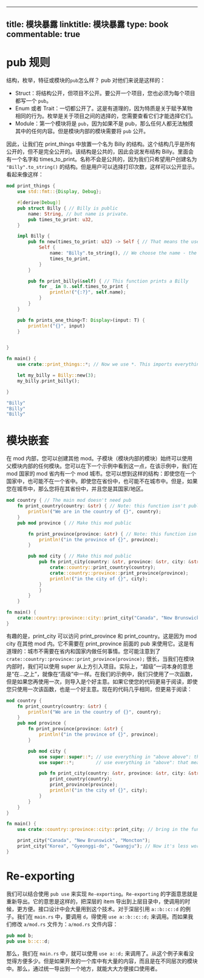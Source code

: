 
---
title: 模块暴露
linktitle: 模块暴露
type: book
commentable: true
---

# pub 规则

结构，枚举，特征或模块的`pub`怎么样？ pub 对他们来说是这样的：

- Struct：将结构公开，但项目不公开。要公开一个项目，您也必须为每个项目都写一个 `pub`。
- Enum 或者 Trait：一切都公开了。这是有道理的，因为特质是关于赋予某物相同的行为。枚举是关于项目之间的选择的，您需要查看它们才能选择它们。
- Module：第一个模块将是 `pub`，因为如果不是 pub，那么任何人都无法触摸其中的任何内容。但是模块内部的模块需要将 `pub` 公开。

因此，让我们在 print_things 中放置一个名为 Billy 的结构。这个结构几乎是所有公开的，但不是完全公开的。该结构是公共的，因此会说发布结构 Billy。里面会有一个名字和 times_to_print。名称不会是公共的，因为我们只希望用户创建名为 `"Billy".to_string()` 的结构。但是用户可以选择打印次数，这样可以公开显示。看起来像这样：

```rs
mod print_things {
    use std::fmt::{Display, Debug};

    #[derive(Debug)]
    pub struct Billy { // Billy is public
        name: String, // but name is private.
        pub times_to_print: u32,
    }

    impl Billy {
        pub fn new(times_to_print: u32) -> Self { // That means the user needs to use new to create a Billy. The user can only input times_to_print
            Self {
                name: "Billy".to_string(), // We choose the name - the user can't
                times_to_print,
            }
        }

        pub fn print_billy(&self) { // This function prints a Billy
            for _ in 0..self.times_to_print {
                println!("{:?}", self.name);
            }
        }
    }

    pub fn prints_one_thing<T: Display>(input: T) {
        println!("{}", input)
    }


}

fn main() {
    use crate::print_things::*; // Now we use *. This imports everything from print_things

    let my_billy = Billy::new(3);
    my_billy.print_billy();

}

"Billy"
"Billy"
"Billy"
```

# 模块嵌套

在 mod 内部，您可以创建其他 mod。子模块（模块内部的模块）始终可以使用父模块内部的任何模块。您可以在下一个示例中看到这一点，在该示例中，我们在 mod 国家的 mod 省内有一个 mod 城市。您可以想到这样的结构：即使您在一个国家中，也可能不在一个省中。即使您在省份中，也可能不在城市中。但是，如果您在城市中，那么您将在其省份中，并且您是其国家/地区。

```rs
mod country { // The main mod doesn't need pub
    fn print_country(country: &str) { // Note: this function isn't public
        println!("We are in the country of {}", country);
    }
    pub mod province { // Make this mod public

        fn print_province(province: &str) { // Note: this function isn't public
            println!("in the province of {}", province);
        }

        pub mod city { // Make this mod public
            pub fn print_city(country: &str, province: &str, city: &str) {  // This function is public though
                crate::country::print_country(country);
                crate::country::province::print_province(province);
                println!("in the city of {}", city);
            }
            }
        }
    }

fn main() {
    crate::country::province::city::print_city("Canada", "New Brunswick", "Moncton");
}

```

有趣的是，print_city 可以访问 print_province 和 print_country。这是因为 mod city 在其他 mod 内。它不需要在 print_province 前面的 pub 来使用它。这是有道理的：城市不需要在省内和国家内做任何事情。您可能注意到了 `crate::country::province::print_province(province);` 很长，当我们在模块内部时，我们可以使用 super 从上方引入项目。实际上，“超级”一词本身的意思是“在...之上”，就像在“高级”中一样。在我们的示例中，我们只使用了一次函数，但是如果您再使用一次，则导入是个好主意。如果它使您的代码更易于阅读，即使您只使用一次该函数，也是一个好主意。现在的代码几乎相同，但更易于阅读：

```rs
mod country {
    fn print_country(country: &str) {
        println!("We are in the country of {}", country);
    }
    pub mod province {
        fn print_province(province: &str) {
            println!("in the province of {}", province);
        }

        pub mod city {
            use super::super::*; // use everything in "above above": that means mod country
            use super::*;        // use everything in "above": that means mod province

            pub fn print_city(country: &str, province: &str, city: &str) {
                print_country(country);
                print_province(province);
                println!("in the city of {}", city);
            }
        }
    }
}

fn main() {
    use crate::country::province::city::print_city; // bring in the function

    print_city("Canada", "New Brunswick", "Moncton");
    print_city("Korea", "Gyeonggi-do", "Gwangju"); // Now it's less work to use it again
}
```

# Re-exporting

我们可以结合使用 `pub use` 来实现 `Re-exporting`。`Re-exporting` 的字面意思就是重新导出。它的意思是这样的，把深层的 item 导出到上层目录中，使调用的时候，更方便。接口设计中会大量用到这个技术。对于深层引用 `a::b::c::d` 的例子。我们在 `main.rs` 中，要调用 `d`，得使用 `use a::b::c::d;` 来调用。而如果我们修改 `a/mod.rs` 文件为：`a/mod.rs` 文件内容：

```rust
pub mod b;
pub use b::c::d;
```

那么，我们在 `main.rs` 中，就可以使用 `use a::d;` 来调用了。从这个例子来看没觉得方便多少。但是如果开发的一个库中有大量的内容，而且是在不同层次的模块中。那么，通过统一导出到一个地方，就能大大方便接口使用者。

    